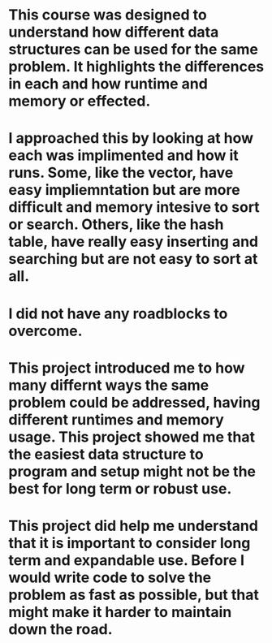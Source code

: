 # This course was designed to understand how different data structures can be used for the same problem. It highlights the differences in each and how runtime and memory or effected.
# I approached this by looking at how each was implimented and how it runs. Some, like the vector, have easy impliemntation but are more difficult and memory intesive to sort or search. Others, like the hash table, have really easy inserting and searching but are not easy to sort at all.
# I did not have any roadblocks to overcome.
# This project introduced me to how many differnt ways the same problem could be addressed, having different runtimes and memory usage. This project showed me that the easiest data structure to program and setup might not be the best for long term or robust use. 
# This project did help me understand that it is important to consider long term and expandable use. Before I would write code to solve the problem as fast as possible, but that might make it harder to maintain down the road. 
